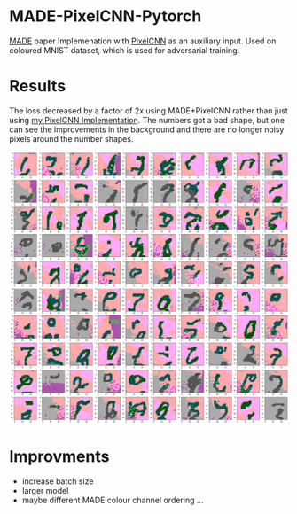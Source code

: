# MADE-PixelCNN-Pytorch

[MADE](https://arxiv.org/abs/1502.03509) paper Implemenation with [PixelCNN](https://arxiv.org/abs/1601.06759) as an auxiliary input.
Used on coloured MNIST dataset, which is used for adversarial training.

# Results

The loss decreased by a factor of 2x using MADE+PixelCNN rather than just using [my PixelCNN Implementation](https://github.com/Hauf3n/PixelCNN-Pytorch-coloured-MNIST).
The numbers got a bad shape, but one can see the improvements in the background
and there are no longer noisy pixels around the number shapes.   

![results](https://github.com/Hauf3n/MADE-PixelCNN-Pytorch/blob/master/images/made_pixelcnn.png)

# Improvments
- increase batch size
- larger model
- maybe different MADE colour channel ordering
...
